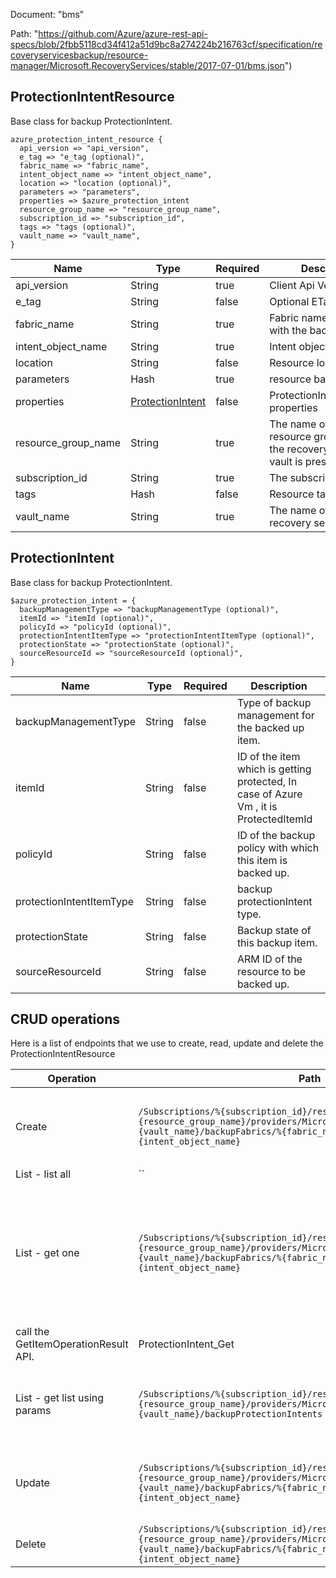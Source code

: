 Document: "bms"


Path: "https://github.com/Azure/azure-rest-api-specs/blob/2fbb5118cd34f412a51d9bc8a274224b216763cf/specification/recoveryservicesbackup/resource-manager/Microsoft.RecoveryServices/stable/2017-07-01/bms.json")

## ProtectionIntentResource

Base class for backup ProtectionIntent.

```puppet
azure_protection_intent_resource {
  api_version => "api_version",
  e_tag => "e_tag (optional)",
  fabric_name => "fabric_name",
  intent_object_name => "intent_object_name",
  location => "location (optional)",
  parameters => "parameters",
  properties => $azure_protection_intent
  resource_group_name => "resource_group_name",
  subscription_id => "subscription_id",
  tags => "tags (optional)",
  vault_name => "vault_name",
}
```

| Name        | Type           | Required       | Description       |
| ------------- | ------------- | ------------- | ------------- |
|api_version | String | true | Client Api Version. |
|e_tag | String | false | Optional ETag. |
|fabric_name | String | true | Fabric name associated with the backup item. |
|intent_object_name | String | true | Intent object name. |
|location | String | false | Resource location. |
|parameters | Hash | true | resource backed up item |
|properties | [ProtectionIntent](#protectionintent) | false | ProtectionIntentResource properties |
|resource_group_name | String | true | The name of the resource group where the recovery services vault is present. |
|subscription_id | String | true | The subscription Id. |
|tags | Hash | false | Resource tags. |
|vault_name | String | true | The name of the recovery services vault. |
        
## ProtectionIntent

Base class for backup ProtectionIntent.

```puppet
$azure_protection_intent = {
  backupManagementType => "backupManagementType (optional)",
  itemId => "itemId (optional)",
  policyId => "policyId (optional)",
  protectionIntentItemType => "protectionIntentItemType (optional)",
  protectionState => "protectionState (optional)",
  sourceResourceId => "sourceResourceId (optional)",
}
```

| Name        | Type           | Required       | Description       |
| ------------- | ------------- | ------------- | ------------- |
|backupManagementType | String | false | Type of backup management for the backed up item. |
|itemId | String | false | ID of the item which is getting protected, In case of Azure Vm , it is ProtectedItemId |
|policyId | String | false | ID of the backup policy with which this item is backed up. |
|protectionIntentItemType | String | false | backup protectionIntent type. |
|protectionState | String | false | Backup state of this backup item. |
|sourceResourceId | String | false | ARM ID of the resource to be backed up. |



## CRUD operations

Here is a list of endpoints that we use to create, read, update and delete the ProtectionIntentResource

| Operation | Path | Verb | Description | OperationID |
| ------------- | ------------- | ------------- | ------------- | ------------- |
|Create|`/Subscriptions/%{subscription_id}/resourceGroups/%{resource_group_name}/providers/Microsoft.RecoveryServices/vaults/%{vault_name}/backupFabrics/%{fabric_name}/backupProtectionIntent/%{intent_object_name}`|Put|Create Intent for Enabling backup of an item. This is a synchronous operation.|ProtectionIntent_CreateOrUpdate|
|List - list all|``||||
|List - get one|`/Subscriptions/%{subscription_id}/resourceGroups/%{resource_group_name}/providers/Microsoft.RecoveryServices/vaults/%{vault_name}/backupFabrics/%{fabric_name}/backupProtectionIntent/%{intent_object_name}`|Get|Provides the details of the protection intent up item. This is an asynchronous operation. To know the status of the operation,
call the GetItemOperationResult API.|ProtectionIntent_Get|
|List - get list using params|`/Subscriptions/%{subscription_id}/resourceGroups/%{resource_group_name}/providers/Microsoft.RecoveryServices/vaults/%{vault_name}/backupProtectionIntents`|Get|Provides a pageable list of all intents that are present within a vault.|BackupProtectionIntent_List|
|Update|`/Subscriptions/%{subscription_id}/resourceGroups/%{resource_group_name}/providers/Microsoft.RecoveryServices/vaults/%{vault_name}/backupFabrics/%{fabric_name}/backupProtectionIntent/%{intent_object_name}`|Put|Create Intent for Enabling backup of an item. This is a synchronous operation.|ProtectionIntent_CreateOrUpdate|
|Delete|`/Subscriptions/%{subscription_id}/resourceGroups/%{resource_group_name}/providers/Microsoft.RecoveryServices/vaults/%{vault_name}/backupFabrics/%{fabric_name}/backupProtectionIntent/%{intent_object_name}`|Delete|Used to remove intent from an item|ProtectionIntent_Delete|
